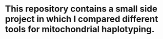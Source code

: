 # This repository contains a small side project in which I compared different tools for mitochondrial haplotyping.
